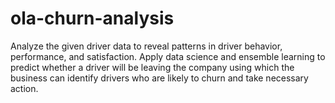 # ola-churn-analysis
Analyze the given driver data to reveal patterns in driver behavior, performance, and satisfaction. Apply data science and ensemble learning to predict whether a driver will be leaving the company using which the business can identify drivers who are likely to churn and take necessary action. 
